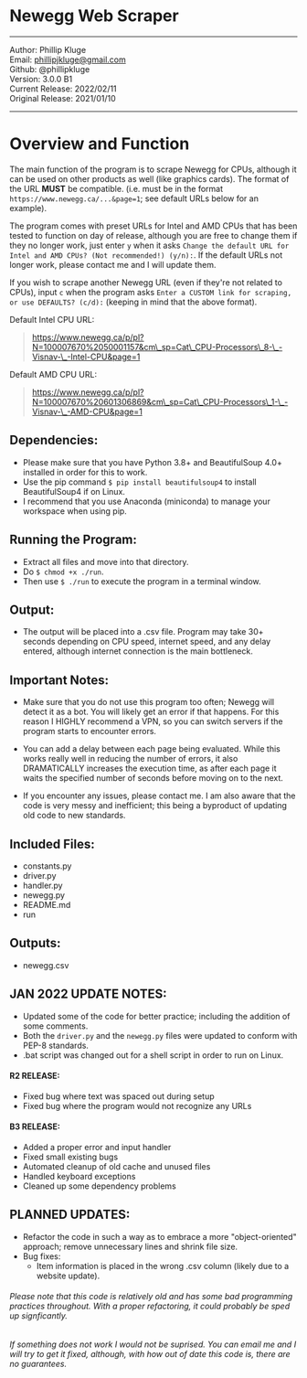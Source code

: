 # Newegg Web Scraper
______________________________
Author: Phillip Kluge \
Email: phillipjkluge@gmail.com \
Github: @phillipkluge \
Version: 3.0.0 B1 \
Current Release: 2022/02/11 \
Original Release: 2021/01/10
______________________________

# Overview and Function
The main function of the program is to scrape Newegg for CPUs, although it can be used on other products as well (like graphics cards).
The format of the URL __MUST__ be compatible. (i.e. must be in the format `https://www.newegg.ca/...&page=1`; see default URLs below for an example).

The program comes with preset URLs for Intel and AMD CPUs that has been tested to function on day of release, although you are free to change them if they no longer work, just enter `y` when it asks `Change the default URL for Intel and AMD CPUs? (Not recommended!) (y/n):`.
If the default URLs not longer work, please contact me and I will update them.

If you wish to scrape another Newegg URL (even if they're not related to CPUs), input `c` when the program asks `Enter a CUSTOM link for scraping, or use DEFAULTS? (c/d):` (keeping in mind that the above format).

Default Intel CPU URL:
> https://www.newegg.ca/p/pl?N=100007670%2050001157&cm\_sp=Cat\_CPU-Processors\_8-\_-Visnav-\_-Intel-CPU&page=1


Default AMD CPU URL:
> https://www.newegg.ca/p/pl?N=100007670%20601306869&cm\_sp=Cat\_CPU-Processors\_1-\_-Visnav-\_-AMD-CPU&page=1

## Dependencies:
	
* Please make sure that you have Python 3.8+ and BeautifulSoup 4.0+ installed in order for this to work.
* Use the pip command `$ pip install beautifulsoup4` to install BeautifulSoup4 if on Linux.
* I recommend that you use Anaconda (miniconda) to manage your workspace when using pip.

## Running the Program:

* Extract all files and move into that directory.
* Do `$ chmod +x ./run`.
* Then use `$ ./run` to execute the program in a terminal window.

## Output:
	
* The output will be placed into a .csv file. Program may take 30+ seconds depending on CPU speed, internet speed, and any delay entered, although internet connection is the main bottleneck.

## Important Notes:
	
* Make sure that you do not use this program too often; Newegg will detect it as a bot. You will likely get an error if that happens. For this reason I HIGHLY recommend a VPN, so you can switch servers if the program starts to encounter errors.

* You can add a delay between each page being evaluated. While this works really well in reducing the number of errors, it also DRAMATICALLY increases the execution time, as after each page it waits the specified number of seconds before moving on to the next.

* If you encounter any issues, please contact me. I am also aware that the code is very messy and inefficient; this being a byproduct of updating old code to new standards.

## Included Files:
* constants.py
* driver.py
* handler.py
* newegg.py
* README.md
* run
	
## Outputs:
	
* newegg.csv

## JAN 2022 UPDATE NOTES:

* Updated some of the code for better practice; including the addition of some comments.
* Both the `driver.py` and the `newegg.py` files were updated to conform with PEP-8 standards.
* .bat script was changed out for a shell script in order to run on Linux.

#### R2 RELEASE:
* Fixed bug where text was spaced out during setup
* Fixed bug where the program would not recognize any URLs

#### B3 RELEASE:
* Added a proper error and input handler
* Fixed small existing bugs
* Automated cleanup of old cache and unused files
* Handled keyboard exceptions
* Cleaned up some dependency problems

## PLANNED UPDATES:

* Refactor the code in such a way as to embrace a more "object-oriented" approach; remove unnecessary lines and shrink file size.
* Bug fixes:
    * Item information is placed in the wrong .csv column (likely due to a website update).

###### Please note that this code is relatively old and has some bad programming practices throughout. With a proper refactoring, it could probably be sped up signficantly. 

###### If something does not work I would not be suprised. You can email me and I will try to get it fixed, although, with how out of date this code is, there are no guarantees.
